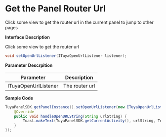 # Get the Panel Router Url

Click some view to get the router url in the current panel to jump to other pages

**Interface Description**

Click some view to get the router url

``` java
void setOpenUrlListener(ITuyaOpenUrlListener listener);
```
**Parameter Descrpition**

| Parameter                 | Description                     |
| -------------------- | ------------------------ |
| ITuyaOpenUrlListener | The router url |

**Sample Code**
``` java
TuyaPanelSDK.getPanelInstance().setOpenUrlListener(new ITuyaOpenUrlListener() {
    @Override
    public void handleOpenURLString(String urlString) {
        Toast.makeText(TuyaPanelSDK.getCurrentActivity(), urlString, Toast.LENGTH_SHORT).show();
    }
});
```